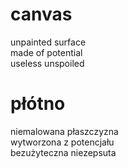 # canvas

unpainted surface  
made of potential  
useless unspoiled  

# płótno

niemalowana płaszczyzna  
wytworzona z potencjału  
bezużyteczna niezepsuta  